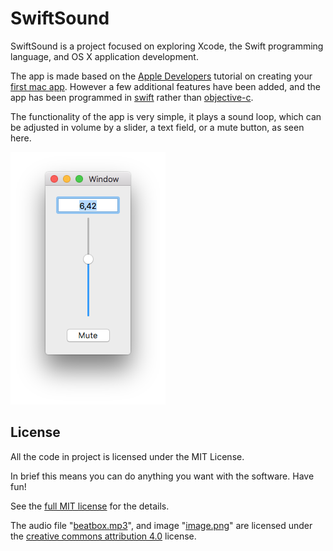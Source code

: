 # SwiftSound

SwiftSound is a project focused on exploring Xcode, the Swift programming language, and OS X application development.

The app is made based on the [Apple Developers][] tutorial on creating your [first mac app][]. However a few additional features have been added, and the app has been programmed in [swift][] rather than [objective-c][].

[apple developers]: https://developer.apple.com "Apple Developers"
[first mac app]: https://developer.apple.com/library/mac/referencelibrary/GettingStarted/RoadMapOSX/books/RM_YourFirstApp_Mac/Articles/Introduction.html "Your First Mac App - Apple Developers"
[swift]: https://developer.apple.com/swift/ "The swift programming language"
[objective-c]: https://developer.apple.com/library/mac/documentation/Cocoa/Conceptual/ProgrammingWithObjectiveC/Introduction/Introduction.html "The Objective-C programming language"

The functionality of the app is very simple, it plays a sound loop, which can be adjusted in volume by a slider, a text field, or a mute button, as seen here.

![Program Screenshot](image.png)

## License

All the code in project is licensed under the MIT License.

In brief this means you can do anything you want with the software. Have fun!

See the [full MIT license][] for the details.

The audio file "[beatbox.mp3][]", and image "[image.png][]" are licensed under the [creative commons attribution 4.0][] license.

[beatbox.mp3]: SwiftSound/SwiftSound/beatbox.mp3

[image.png]: image.png

[full MIT license]: LICENSE "Full License"

[creative commons attribution 4.0]: http://creativecommons.org/licenses/by/4.0/ "Creative Commons Attribution 4.0"
